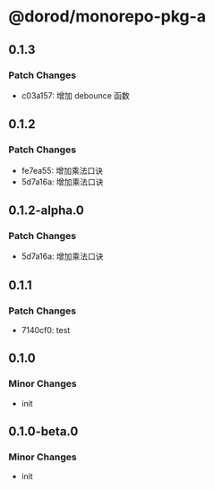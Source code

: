 # @dorod/monorepo-pkg-a

## 0.1.3

### Patch Changes

- c03a157: 增加 debounce 函数

## 0.1.2

### Patch Changes

- fe7ea55: 增加乘法口诀
- 5d7a16a: 增加乘法口诀

## 0.1.2-alpha.0

### Patch Changes

- 5d7a16a: 增加乘法口诀

## 0.1.1

### Patch Changes

- 7140cf0: test

## 0.1.0

### Minor Changes

- init

## 0.1.0-beta.0

### Minor Changes

- init
